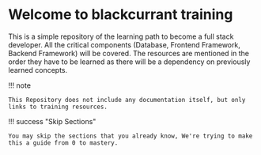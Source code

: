 # Welcome to blackcurrant training

This is a simple repository of the learning path to become a full stack developer.
All the critical components (Database, Frontend Framework, Backend Framework) will be covered.
The resources are mentioned in the order they have to be learned as there will be a dependency on previously learned concepts.

!!! note

    This Repository does not include any documentation itself, but only links to training resources.

!!! success "Skip Sections"

    You may skip the sections that you already know, We're trying to make this a guide from 0 to mastery.
